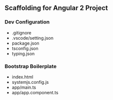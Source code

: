 ## Scaffolding for Angular 2 Project
### Dev Configuration
- .gitignore
- .vscode/setting.json
- package.json
- tsconfig.json
- typing.json

### Bootstrap Boilerplate
- index.html
- systemjs.config.js
- app/main.ts
- app/app.component.ts